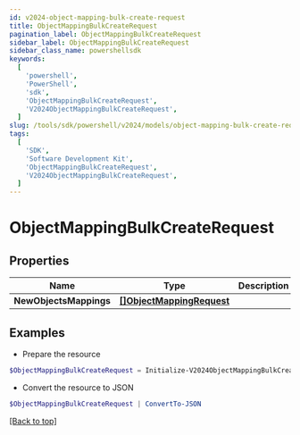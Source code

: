 ```yaml
---
id: v2024-object-mapping-bulk-create-request
title: ObjectMappingBulkCreateRequest
pagination_label: ObjectMappingBulkCreateRequest
sidebar_label: ObjectMappingBulkCreateRequest
sidebar_class_name: powershellsdk
keywords:
  [
    'powershell',
    'PowerShell',
    'sdk',
    'ObjectMappingBulkCreateRequest',
    'V2024ObjectMappingBulkCreateRequest',
  ]
slug: /tools/sdk/powershell/v2024/models/object-mapping-bulk-create-request
tags:
  [
    'SDK',
    'Software Development Kit',
    'ObjectMappingBulkCreateRequest',
    'V2024ObjectMappingBulkCreateRequest',
  ]
---
```


# ObjectMappingBulkCreateRequest

## Properties

| Name | Type | Description | Notes |
| --- | --- | --- | --- |
| **NewObjectsMappings** | [**[]ObjectMappingRequest**](object-mapping-request) |  | [required] |

## Examples

- Prepare the resource

```powershell
$ObjectMappingBulkCreateRequest = Initialize-V2024ObjectMappingBulkCreateRequest  -NewObjectsMappings null
```

- Convert the resource to JSON

```powershell
$ObjectMappingBulkCreateRequest | ConvertTo-JSON
```

[[Back to top]](#)
